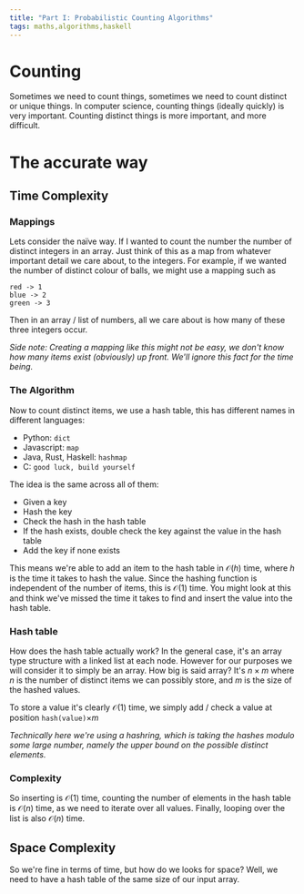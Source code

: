 ```yaml
---
title: "Part I: Probabilistic Counting Algorithms"
tags: maths,algorithms,haskell
---
```


# Counting

Sometimes we need to count things, sometimes we need to count distinct or unique things.
In computer science, counting things (ideally quickly) is very important. Counting 
distinct things is more important, and more difficult.

# The accurate way
## Time Complexity
### Mappings

Lets consider the naïve way. If I wanted to count the number the number of distinct 
integers in an array. Just think of this as a map from whatever important detail we care
about, to the integers. For example, if we wanted the number of distinct colour of balls,
we might use a mapping such as 
```
red -> 1
blue -> 2
green -> 3
```
Then in an array / list of numbers, all we care about is how many of these three 
integers occur. 

_Side note: Creating a mapping like this might not be easy, we don't know how many items
exist (obviously) up front. We'll ignore this fact for the time being._

### The Algorithm
Now to count distinct items, we use a hash table, this has different names in different
languages:

 - Python: `dict`
 - Javascript: `map`
 - Java, Rust, Haskell: `hashmap`
 - C: `good luck, build yourself`

The idea is the same across all of them:

 - Given a key
 - Hash the key
 - Check the hash in the hash table
 - If the hash exists, double check the key against the value in the hash table
 - Add the key if none exists

This means we're able to add an item to the hash table in $\mathcal{O}(h)$ time, where
$h$ is the time it takes to hash the value. Since the hashing function is independent of
the number of items, this is $\mathcal{O}(1)$ time.
You might look at this and think we've missed the time it takes to find and insert the 
value into the hash table.

### Hash table

How does the hash table actually work? In the general case, it's an array type structure
with a linked list at each node. However for our purposes we will consider it to simply
be an array. How big is said array? It's $n \times  m$ where $n$ is the number of distinct items
we can possibly store, and $m$ is the size of the hashed values.

To store a value it's clearly $\mathcal{O}(1)$ time, we simply add / check a value at 
position `hash(value)`$\times m$

_Technically here we're using a hashring, which is taking the hashes modulo some large
number, namely the upper bound on the possible distinct elements._

### Complexity
So inserting is $\mathcal{O}(1)$ time, counting the number of elements in the hash table
is $\mathcal{O}(n)$ time, as we need to iterate over all values. Finally, looping over 
the list is also $\mathcal{O}(n)$ time.

## Space Complexity
So we're fine in terms of time, but how do we looks for space? Well, we need to have a 
hash table of the same size of our input array.




